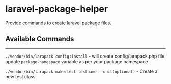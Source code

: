 # laravel-package-helper
Provide commands to create laravel package files.

## Available Commands
---
`./vendor/bin/larapack config:install` - will create config/larapack.php file update `package-namespace` variable as per your package namespace

`./vendor/bin/larapack make:test testname --unit(optional)` - Create a new test class